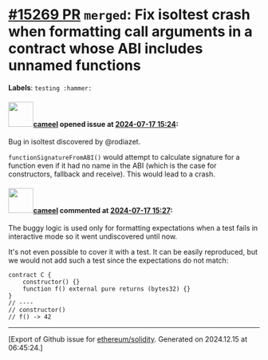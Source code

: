 # [\#15269 PR](https://github.com/ethereum/solidity/pull/15269) `merged`: Fix isoltest crash when formatting call arguments in a contract whose ABI includes unnamed functions
**Labels**: `testing :hammer:`


#### <img src="https://avatars.githubusercontent.com/u/137030?v=4" width="50">[cameel](https://github.com/cameel) opened issue at [2024-07-17 15:24](https://github.com/ethereum/solidity/pull/15269):

Bug in isoltest discovered by @rodiazet.

`functionSignatureFromABI()` would attempt to calculate signature for a function even if it had no name in the ABI (which is the case for constructors, fallback and receive). This would lead to a crash.

#### <img src="https://avatars.githubusercontent.com/u/137030?v=4" width="50">[cameel](https://github.com/cameel) commented at [2024-07-17 15:27](https://github.com/ethereum/solidity/pull/15269#issuecomment-2233597701):

The buggy logic is used only for formatting expectations when a test fails in interactive mode so it went undiscovered until now.

It's not even possible to cover it with a test. It can be easily reproduced, but we would not add such a test since the expectations do not match:

```solidity
contract C {
    constructor() {}
    function f() external pure returns (bytes32) {}
}
// ----
// constructor()
// f() -> 42
```


-------------------------------------------------------------------------------



[Export of Github issue for [ethereum/solidity](https://github.com/ethereum/solidity). Generated on 2024.12.15 at 06:45:24.]
